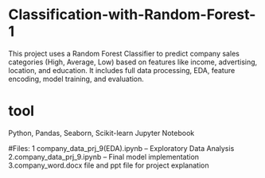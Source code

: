 # Classification-with-Random-Forest-1

This project uses a Random Forest Classifier to predict company sales categories (High, Average, Low) based on features like income, advertising, location, and education. It includes full data processing, EDA, feature encoding, model training, and evaluation.

# tool
Python, Pandas, Seaborn, Scikit-learn
Jupyter Notebook

#Files:
1 company_data_prj_9(EDA).ipynb – Exploratory Data Analysis
2.company_data_prj_9.ipynb – Final model implementation
3.company_word.docx file 
and ppt file for project explanation
 
